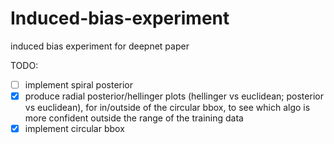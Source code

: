 # Induced-bias-experiment
induced bias experiment for deepnet paper

TODO:

- [ ] implement spiral posterior
- [x] produce radial posterior/hellinger plots (hellinger vs euclidean; posterior vs euclidean), for in/outside of the circular bbox, to see which algo is more confident outside the range of the training data
- [x] implement circular bbox
